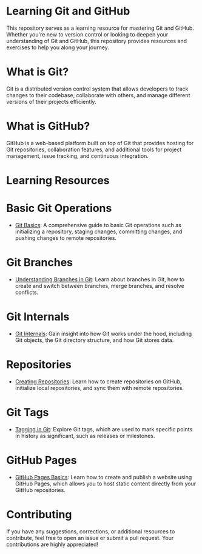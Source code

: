 # Learning Git and GitHub

This repository serves as a learning resource for mastering Git and GitHub. Whether you're new to version control or looking to deepen your understanding of Git and GitHub, this repository provides resources and exercises to help you along your journey.

# What is Git?

Git is a distributed version control system that allows developers to track changes to their codebase, collaborate with others, and manage different versions of their projects efficiently.

# What is GitHub?

GitHub is a web-based platform built on top of Git that provides hosting for Git repositories, collaboration features, and additional tools for project management, issue tracking, and continuous integration.

# Learning Resources

# Basic Git Operations
- [Git Basics](https://git-scm.com/book/en/v2/Getting-Started-Git-Basics): A comprehensive guide to basic Git operations such as initializing a repository, staging changes, committing changes, and pushing changes to remote repositories.

# Git Branches
- [Understanding Branches in Git](https://git-scm.com/book/en/v2/Git-Branching-Branches-in-a-Nutshell): Learn about branches in Git, how to create and switch between branches, merge branches, and resolve conflicts.

# Git Internals
- [Git Internals](https://git-scm.com/book/en/v2/Git-Internals-Git-Objects): Gain insight into how Git works under the hood, including Git objects, the Git directory structure, and how Git stores data.

# Repositories
- [Creating Repositories](https://docs.github.com/en/get-started/quickstart/create-a-repo): Learn how to create repositories on GitHub, initialize local repositories, and sync them with remote repositories.

# Git Tags
- [Tagging in Git](https://git-scm.com/book/en/v2/Git-Basics-Tagging): Explore Git tags, which are used to mark specific points in history as significant, such as releases or milestones.

# GitHub Pages
- [GitHub Pages Basics](https://docs.github.com/en/pages/getting-started-with-github-pages/creating-a-github-pages-site): Learn how to create and publish a website using GitHub Pages, which allows you to host static content directly from your GitHub repositories.

# Contributing

If you have any suggestions, corrections, or additional resources to contribute, feel free to open an issue or submit a pull request. Your contributions are highly appreciated!
